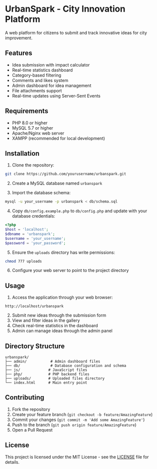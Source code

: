 # UrbanSpark - City Innovation Platform

A web platform for citizens to submit and track innovative ideas for city improvement.

## Features

- Idea submission with impact calculator
- Real-time statistics dashboard
- Category-based filtering
- Comments and likes system
- Admin dashboard for idea management
- File attachments support
- Real-time updates using Server-Sent Events

## Requirements

- PHP 8.0 or higher
- MySQL 5.7 or higher
- Apache/Nginx web server
- XAMPP (recommended for local development)

## Installation

1. Clone the repository:
```bash
git clone https://github.com/yourusername/urbanspark.git
```

2. Create a MySQL database named `urbanspark`

3. Import the database schema:
```bash
mysql -u your_username -p urbanspark < db/schema.sql
```

4. Copy `db/config.example.php` to `db/config.php` and update with your database credentials:
```php
<?php
$host = 'localhost';
$dbname = 'urbanspark';
$username = 'your_username';
$password = 'your_password';
```

5. Ensure the `uploads` directory has write permissions:
```bash
chmod 777 uploads
```

6. Configure your web server to point to the project directory

## Usage

1. Access the application through your web browser:
```
http://localhost/urbanspark
```

2. Submit new ideas through the submission form
3. View and filter ideas in the gallery
4. Check real-time statistics in the dashboard
5. Admin can manage ideas through the admin panel

## Directory Structure

```
urbanspark/
├── admin/           # Admin dashboard files
├── db/              # Database configuration and schema
├── js/             # JavaScript files
├── php/            # PHP backend files
├── uploads/        # Uploaded files directory
└── index.html      # Main entry point
```

## Contributing

1. Fork the repository
2. Create your feature branch (`git checkout -b feature/AmazingFeature`)
3. Commit your changes (`git commit -m 'Add some AmazingFeature'`)
4. Push to the branch (`git push origin feature/AmazingFeature`)
5. Open a Pull Request

## License

This project is licensed under the MIT License - see the [LICENSE](LICENSE) file for details. 